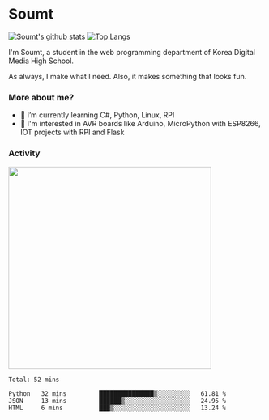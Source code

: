 # Soumt
[![Soumt's github stats](https://github-readme-stats.vercel.app/api?username=soumt-r)](https://github.com/anuraghazra/github-readme-stats)
[![Top Langs](https://github-readme-stats.vercel.app/api/top-langs/?username=soumt-r&layout=compact)](https://github.com/anuraghazra/github-readme-stats)

I'm Soumt, a student in the web programming department of Korea Digital Media High School.

As always, I make what I need. Also, it makes something that looks fun.

### More about me?
- 🌱 I’m currently learning C#, Python, Linux, RPI
- :pushpin: I'm interested in AVR boards like Arduino, MicroPython with ESP8266, IOT projects with RPI and Flask


### Activity
<img height="400" img src="https://wakatime.com/share/@soumt_r/0e4d0df5-374b-4c75-8ddb-57d54d739f69.svg"></img>

<!--START_SECTION:waka-->
```text
Total: 52 mins

Python   32 mins         ███████████████▒░░░░░░░░░   61.81 % 
JSON     13 mins         ██████▒░░░░░░░░░░░░░░░░░░   24.95 % 
HTML     6 mins          ███▒░░░░░░░░░░░░░░░░░░░░░   13.24 % 
```
<!--END_SECTION:waka-->

